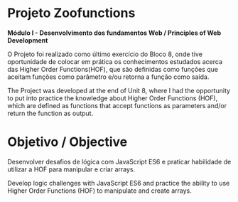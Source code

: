 # Projeto Zoofunctions

**Módulo I - Desenvolvimento dos fundamentos Web / Principles of Web Development** 

O Projeto foi realizado como último exercício do Bloco 8, onde tive oportunidade de colocar em prática os conhecimentos estudados acerca das Higher Order Functions(HOF), que são definidas como funções que aceitam funções como parâmetro e/ou retorna a função como saída.

The Project was developed at the end of Unit 8, where I had the opportunity to put into practice the knowledge about Higher Order Functions (HOF), which are defined as functions that accept functions as parameters and/or return the function as output.


# Objetivo / Objective


Desenvolver desafios de lógica com JavaScript ES6 e praticar habilidade de utilizar a HOF para manipular e criar arrays.

Develop logic challenges with JavaScript ES6 and practice the ability to use Higher Order Functions (HOF) to manipulate and create arrays.

<!-- Olá, Tryber!

Esse é apenas um arquivo inicial para o README do seu projeto.

É essencial que você preencha esse documento por conta própria, ok?

Não deixe de usar nossas dicas de escrita de README de projetos, e deixe sua criatividade brilhar!

⚠️ IMPORTANTE: você precisa deixar nítido:
- quais arquivos/pastas foram desenvolvidos por você; 
- quais arquivos/pastas foram desenvolvidos por outra pessoa estudante;
- quais arquivos/pastas foram desenvolvidos pela Trybe.

-->

